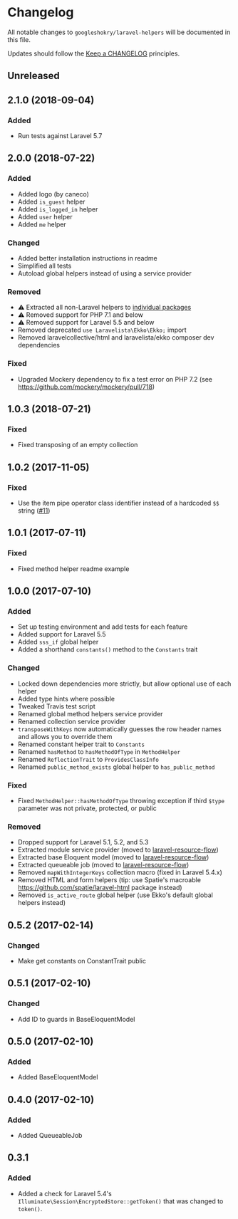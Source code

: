 # Changelog

All notable changes to `googleshokry/laravel-helpers` will be documented in this file.

Updates should follow the [Keep a CHANGELOG](http://keepachangelog.com/) principles.

## Unreleased

## 2.1.0 (2018-09-04)

### Added

- Run tests against Laravel 5.7

## 2.0.0 (2018-07-22)

### Added

- Added logo (by caneco)
- Added `is_guest` helper
- Added `is_logged_in` helper
- Added `user` helper
- Added `me` helper

### Changed

- Added better installation instructions in readme
- Simplified all tests
- Autoload global helpers instead of using a service provider

### Removed

- ⚠️ Extracted all non-Laravel helpers to [individual packages](https://github.com/googleshokry/php-helpers)
- ⚠️ Removed support for PHP 7.1 and below
- ⚠️ Removed support for Laravel 5.5 and below
- Removed deprecated `use Laravelista\Ekko\Ekko;` import
- Removed laravelcollective/html and laravelista/ekko composer dev dependencies

### Fixed

- Upgraded Mockery dependency to fix a test error on PHP 7.2 (see https://github.com/mockery/mockery/pull/718)

## 1.0.3 (2018-07-21)

### Fixed

- Fixed transposing of an empty collection

## 1.0.2 (2017-11-05)

### Fixed

- Use the item pipe operator class identifier instead of a hardcoded `$$` string ([#11](https://github.com/googleshokry/laravel-helpers/pull/11))

## 1.0.1 (2017-07-11)

### Fixed

- Fixed method helper readme example

## 1.0.0 (2017-07-10)

### Added

- Set up testing environment and add tests for each feature
- Added support for Laravel 5.5
- Added `sss_if` global helper
- Added a shorthand `constants()` method to the `Constants` trait

### Changed

- Locked down dependencies more strictly, but allow optional use of each helper
- Added type hints where possible
- Tweaked Travis test script
- Renamed global method helpers service provider
- Renamed collection service provider
- `transposeWithKeys` now automatically guesses the row header names and allows you to override them
- Renamed constant helper trait to `Constants`
- Renamed `hasMethod` to `hasMethodOfType` in `MethodHelper`
- Renamed `ReflectionTrait` to `ProvidesClassInfo`
- Renamed `public_method_exists` global helper to `has_public_method`

### Fixed

- Fixed `MethodHelper::hasMethodOfType` throwing exception if third `$type` parameter was not private, protected, or public

### Removed

- Dropped support for Laravel 5.1, 5.2, and 5.3
- Extracted module service provider (moved to [laravel-resource-flow](https://github.com/googleshokry/laravel-resource-flow))
- Extracted base Eloquent model (moved to [laravel-resource-flow](https://github.com/googleshokry/laravel-resource-flow))
- Extracted queueable job (moved to [laravel-resource-flow](https://github.com/googleshokry/laravel-resource-flow))
- Removed `mapWithIntegerKeys` collection macro (fixed in Laravel 5.4.x)
- Removed HTML and form helpers (tip: use Spatie's macroable https://github.com/spatie/laravel-html package instead)
- Removed `is_active_route` global helper (use Ekko's default global helpers instead)

## 0.5.2 (2017-02-14)

### Changed

- Make get constants on ConstantTrait public

## 0.5.1 (2017-02-10)

### Changed

- Add ID to guards in BaseEloquentModel

## 0.5.0 (2017-02-10)

### Added

- Added BaseEloquentModel

## 0.4.0 (2017-02-10)

### Added

- Added QueueableJob

## 0.3.1

### Added

- Added a check for Laravel 5.4's `Illuminate\Session\EncryptedStore::getToken()` that was changed to `token()`.
